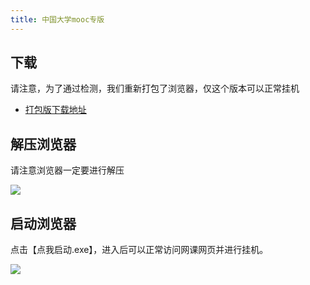 ```yaml
---
title: 中国大学mooc专版
---
```


## 下载

请注意，为了通过检测，我们重新打包了浏览器，仅这个版本可以正常挂机

- [打包版下载地址](http://dl.icodef.com/res/%E7%BD%91%E8%AF%BE%E5%B0%8F%E5%B7%A5%E5%85%B7V2.5.0.zip)

## 解压浏览器

请注意浏览器一定要进行解压

![](/img/unzip.png)

## 启动浏览器

点击【点我启动.exe】，进入后可以正常访问网课网页并进行挂机。

![](/img/entry.png)